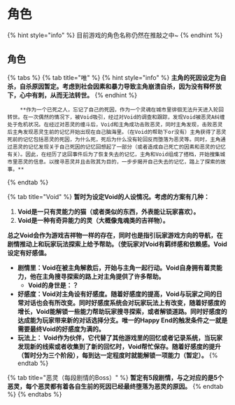 # 角色

{% hint style="info" %}
 目前游戏的角色名称仍然在推敲之中~
{% endhint %}

## **角色** <a id="role"></a>

{% tabs %}
{% tab title="唯" %}
{% hint style="info" %}
**主角的死因设定为自杀，自杀原因暂定。考虑到社会因素和暴力导致主角崩溃自杀，因为没有释怀放下，心中有刺，从而无法转世。**
{% endhint %}

        **作为一个已死之人，忘记了自己的死因，作为一个灵魂在城市里徘徊无法升天进入轮回转世。在一次偶然的情况下，被Void吸引，经过对Void的调查和跟踪，发现Void被恶灵A纠缠处于危机状况。在经过对恶灵的缠斗后，Void和主角成功击败恶灵，同时主角发现，击败恶灵后主角发现恶灵生前的记忆开始出现在自己脑海里。（在Void的帮助下or没有）主角获得了恶灵死前的记忆包括恶灵的死因，为什么死，死后为什么没有轮回反而堕落为恶灵等。同时，主角通过恶灵的记忆发现关于自己死因的记忆回想起了一部分（或者造成自己死亡的因素和恶灵的记忆有关）。因此，在经历了这回事件后为了恢复失去的记忆，主角和Void组成了搭档，开始搜集城市里恶灵的信息。以搜寻恶灵并且击败其为目的，一步步揭开自己失去的记忆，踏上了探索的故事。**  
{% endtab %}

{% tab title="Void" %}
**暂时为设定Void的人设情况。考虑的方案有几种：**

1. **Void是一只有灵能力的猫（或者类似的东西，外表能让玩家喜欢）。**
2. **Void是一种有奇异能力的灵（大概像鬼魂类的吉祥物）。**

 **总之Void会作为游戏吉祥物一样的存在，同时也是指引玩家游戏方向的导航，在剧情推动上和玩家玩法探索上给予帮助。（使玩家对Void有羁绊感和依赖感。Void设定有好感值。**

* **剧情里：Void在被主角解救后，开始与主角一起行动。Void自身拥有着灵能力，他在主角搜寻探索的路上对主角提供了许多帮助。**
  * **Void的身世是：？**
* **好感度：Void对主角设有好感度。随着好感度的提高，Void与玩家之间的日常对话也会有所改变。同时好感度系统会对玩家玩法上有改变，随着好感度的增长，Void能解锁一些能力帮助玩家搜寻探索，或者解锁道路。同时好感度的达成能为玩家带来新的对话选择分支。唯一的Happy End的触发条件之一就是需要最终Void的好感度为满的。**
* **玩法上： Void作为伙伴，它代替了其他游戏里的回忆或者记录系统，当玩家发现新的线索或者收集到了新的回忆时，Void帮忙保存。随着好感度的提升（暂时分为三个阶段），每到达一定程度时就能解锁一项能力（暂定）。**
{% endtab %}

{% tab title="恶灵（每段剧情的Boss）" %}
        **暂定有5段剧情，与之对应的是5个恶灵，每个恶灵都有着各自生前的死因已经最终堕落为恶灵的原因。**
{% endtab %}
{% endtabs %}



